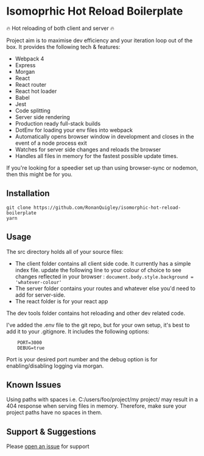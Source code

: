 # Isomoprhic Hot Reload Boilerplate

:fire: Hot reloading of both client and server :fire:

Project aim is to maximise dev efficiency and your iteration loop out of the box. It provides the following tech & features:

-   Webpack 4
-   Express
-   Morgan
-   React
-   React router
-   React hot loader
-   Babel
-   Jest
-   Code splitting
-   Server side rendering
-   Production ready full-stack builds
-   DotEnv for loading your env files into webpack
-   Automatically opens browser window in development and closes in the event of a node process exit
-   Watches for server side changes and reloads the browser
-   Handles all files in memory for the fastest possible update times.

If you're looking for a speedier set up than using browser-sync or nodemon, then this might be for you.

## Installation

```
git clone https://github.com/RonanQuigley/isomorphic-hot-reload-boilerplate
yarn
```

## Usage

The src directory holds all of your source files:

-   The client folder contains all client side code. It currently has a simple index file. update the following line to your colour of choice to see changes reflected in your browser : `document.body.style.background = 'whatever-colour'`
-   The server folder contains your routes and whatever else you'd need to add for server-side.
-   The react folder is for your react app

The dev tools folder contains hot reloading and other dev related code.

I've added the .env file to the git repo, but for your own setup, it's best to add it to your .gitignore. It includes the following options:

```
    PORT=3000
    DEBUG=true
```

Port is your desired port number and the debug option is for enabling/disabling logging via morgan.

## Known Issues

Using paths with spaces i.e. C:/users/foo/project/my project/ may result in a 404 response when serving files in memory. Therefore, make sure your project paths have no spaces in them.

## Support & Suggestions

Please [open an issue](https://github.com/RonanQuigley/isomorphic-hot-reload-boilerplate/issues) for support
